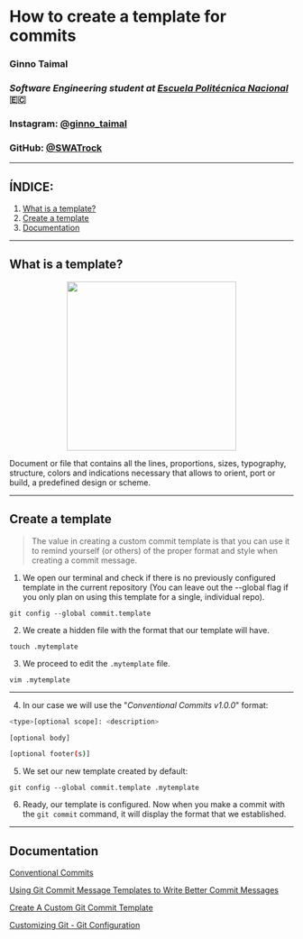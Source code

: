 # How to create a template for commits

### Ginno Taimal
### *Software Engineering student at [Escuela Politécnica Nacional](https://www.epn.edu.ec)* 🇪🇨
### **Instagram:** [@ginno_taimal](https://www.instagram.com/ginno_taimal/)
### **GitHub:** [@SWATrock](https://github.com/SWATrock)

---

## ÍNDICE:

1. [What is a template?](#topic01)
2. [Create a template](#topic02)
3. [Documentation](#topic03)

---

## What is a template? <a name="topic01"></a>

<p align="center">
<img src="https://user-images.githubusercontent.com/88261724/139181767-c83f1985-4a4b-4c94-8981-51e9f0a11def.png" width="300px">
</p>

Document or file that contains all the lines, proportions, sizes, typography, structure, colors and indications necessary that allows to orient, port or build, a predefined design or scheme.

---

## Create a template <a name="topic02"></a>

> The value in creating a custom commit template is that you can use it to remind yourself (or others) of the proper format and style when creating a commit message.

1. We open our terminal and check if there is no previously configured template in the current repository (You can leave out the --global flag if you only plan on using this template for a single, individual repo).

```
git config --global commit.template
```

2. We create a hidden file with the format that our template will have.

```
touch .mytemplate
```

3. We proceed to edit the `.mytemplate` file.

```
vim .mytemplate
```

---

4. In our case we will use the "_Conventional Commits v1.0.0_" format:

```bash
<type>[optional scope]: <description>

[optional body]

[optional footer(s)]
```

5. We set our new template created by default:

```
git config --global commit.template .mytemplate
```

6. Ready, our template is configured. Now when you make a commit with the `git commit` command, it will display the format that we established.

---

## Documentation <a name="topic03"></a>

[Conventional Commits](https://www.conventionalcommits.org/en/v1.0.0/)

[Using Git Commit Message Templates to Write Better Commit Messages](https://gist.github.com/lisawolderiksen/a7b99d94c92c6671181611be1641c733)

[Create A Custom Git Commit Template](https://alex-wasik.medium.com/create-a-custom-git-commit-template-84468232a459)

[Customizing Git - Git Configuration](https://git-scm.com/book/en/v2/Customizing-Git-Git-Configuration)
